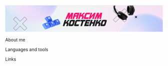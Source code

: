 ![Header](https://github.com/Kostenko-Maxim/Kostenko-Maxim/blob/main/assets/banner.png)

About me

Languages and tools

Links
